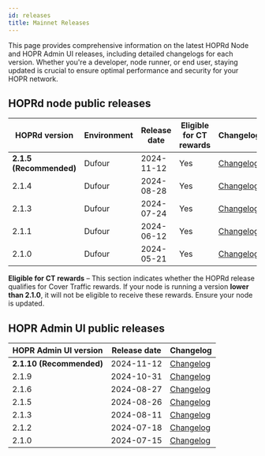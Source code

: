 ```yaml
---
id: releases
title: Mainnet Releases
---
```


This page provides comprehensive information on the latest HOPRd Node and HOPR Admin UI releases, including detailed changelogs for each version. Whether you're a developer, node runner, or end user, staying updated is crucial to ensure optimal performance and security for your HOPR network.

## HOPRd node public releases 

| HOPRd version | Environment | Release date | Eligible for CT rewards |  Changelog |
|-----|-----|------|-----|-----|
| **2.1.5 (Recommended)** | Dufour | 2024-11-12 | Yes | [Changelog](https://github.com/hoprnet/hoprnet/releases/tag/v2.1.5) |
| 2.1.4 | Dufour | 2024-08-28 | Yes | [Changelog](https://github.com/hoprnet/hoprnet/releases/tag/v2.1.4) |
| 2.1.3 | Dufour | 2024-07-24 | Yes | [Changelog](https://github.com/hoprnet/hoprnet/releases/tag/v2.1.3) |
| 2.1.1 | Dufour | 2024-06-12 | Yes | [Changelog](https://github.com/hoprnet/hoprnet/releases/tag/v2.1.1) |
| 2.1.0 | Dufour | 2024-05-21 | Yes | [Changelog](https://github.com/hoprnet/hoprnet/releases/tag/v2.1.0) |

**Eligible for CT rewards** – This section indicates whether the HOPRd release qualifies for Cover Traffic rewards. If your node is running a version **lower than 2.1.0**, it will not be eligible to receive these rewards. Ensure your node is updated.

## HOPR Admin UI public releases 

|  HOPR Admin UI version | Release date | Changelog |
|-----|-----|-----|
| **2.1.10 (Recommended)**  | 2024-11-12  | [Changelog](https://github.com/hoprnet/hopr-admin/releases/tag/v2.1.10) |
| 2.1.9  | 2024-10-31  | [Changelog](https://github.com/hoprnet/hopr-admin/releases/tag/v2.1.9) |
| 2.1.6 | 2024-08-27  | [Changelog](https://github.com/hoprnet/hopr-admin/releases/tag/v2.1.5) |
| 2.1.5 | 2024-08-26  | [Changelog](https://github.com/hoprnet/hopr-admin/releases/tag/v2.1.5) |
| 2.1.3 | 2024-08-11  | [Changelog](https://github.com/hoprnet/hopr-admin/releases/tag/v2.1.3) |
| 2.1.2 | 2024-07-18  | [Changelog](https://github.com/hoprnet/hopr-admin/releases/tag/v2.1.2) |
| 2.1.0 | 2024-07-15  | [Changelog](https://github.com/hoprnet/hopr-admin/releases/tag/v2.1.0) |